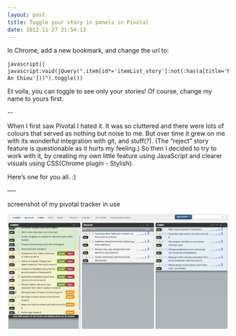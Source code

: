 ```yaml
---
layout: post
title: Toggle your story in panels in Pivotal
date: 2012-11-27 21:54:13
---
```


In Chrome, add a new bookmark, and change the url to:

    javascript||
    javascript:void(jQuery(".item[id*='itemList_story']:not(:has(a[title='Mu-An Chiou']))").toggle())

Et voila, you can toggle to see only your stories! Of course, change my name to yours first.

--

When I first saw Pivotal I hated it. It was so cluttered and there were lots of colours that served as nothing but noise to me. But over time it grew on me with its wonderful integration with git, and stuff(?). (The “reject” story feature is questionable as it hurts my feeling.) So then I decided to try to work with it, by creating my own little feature using JavaScript and clearer visuals using CSS(Chrome plugin - Stylish).

Here’s one for you all. :)

—-

screenshot of my pivotal tracker in use

<img src="/images/12112701.png" />